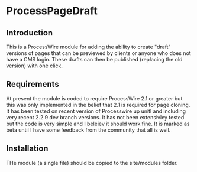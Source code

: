 ProcessPageDraft
================

Introduction
------------

This is a ProcessWire module for adding the ability to create "draft" versions of pages that can be previewed by clients or anyone who does not have a CMS login. These drafts can then be published (replacing the old version) with one click.

Requirements
------------

At present the module is coded to require ProcessWire 2.1 or greater but this was only implemented in the belief that 2.1 is required for page cloning. It has been tested on recent version of Processwire up unitl and including very recent 2.2.9 dev branch versions.  It has not been extensivley tested but the code is very simple and I beleiev it should work fine. It is marked as beta until I have some feedback from the community that all is well.

Installation
------------

THe module (a single file) should be copied to the site/modules folder.
